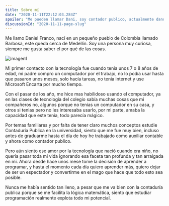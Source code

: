 ```yaml
---
title: Sobre mí
date: "2020-11-11T22:12:03.284Z"
spoiler: "Me pueden llamar Dani, soy contador publico, actualmente dando un paso al mundo de la programación enfocada a la inteligencia artificial, orgulloso de ser parte de la comunidad de Platzi"
discussionId: "2020-11-11-page-slug"
---
```

Me llamo Daniel Franco, nací en un pequeño pueblo de Colombia llamado Barbosa, este queda cerca de Medellín. Soy una persona muy curiosa, siempre me gusta saber el por qué de las cosas.

![imagen1](https://i.imgur.com/xfUR3Ns.jpeg)

Mi primer contacto con la tecnología fue cuando tenia unos 7 o 8 años de edad, mi padre compro un computador por el trabajo, no lo podía usar hasta que pasaron unos meses, solo hacía tareas, no tenia internet y use Microsoft Encarta por mucho tiempo.

Con el pasar de los año, me hice mas habilidoso usando el computador, ya en las clases de tecnología del colegio sabía muchas cosas que mi compañeros no, algunos porque no tenias un computador en su casa, y otros si tenias pero no les interesaba usarlo, por mi parte, amaba la capacidad que este tenia, todo parecía mágico.

Por temas familiares y por falta de tener claro muchos conceptos estudie Contaduría Publica en la universidad, siento que me fue muy bien, incluso antes de graduarme hasta el día de hoy he trabajado como auxiliar contable y ahora como contador publico.

Pero aún siento ese amor por la tecnología que nació cuando era niño, no quería pasar toda mi vida ignorando esa faceta tan profunda y tan arraigada en mi. Ahora desde hace unos mese tome la decisión de aprender a programar, y hasta el momento cada día quiero aprender más, quiero dejar de ser un espectador y convertirme en el mago que hace que todo esto sea posible.

Nunca me había sentido tan lleno, a pesar que me va bien con la contaduría publica porque se me facilita la lógica matemática, siento que estudiar programación realmente explota todo mi potencial.